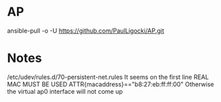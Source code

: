 # AP
ansible-pull -o -U https://github.com/PaulLigocki/AP.git



# Notes
/etc/udev/rules.d/70-persistent-net.rules
It seems on the first line 
REAL MAC MUST BE USED
ATTR{macaddress}=="b8:27:eb:ff:ff:00"
Otherwise the virtual ap0 interface will not come up
